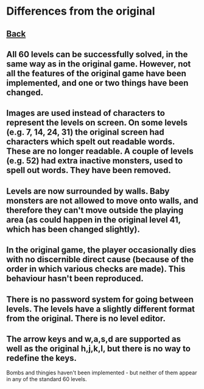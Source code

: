 # Differences from the original
[Back](index)
-
All 60 levels can be successfully solved, in the same way as in the original
game. However, not all the features of the original game have been implemented,
and one or two things have been changed.
-
Images are used instead of characters to represent the levels on screen. On some
levels (e.g. 7, 14, 24, 31) the original screen had characters which spelt out
readable words. These are no longer readable. A couple of levels (e.g. 52) had
extra inactive monsters, used to spell out words. They have been removed.
-
Levels are now surrounded by walls. Baby monsters are not allowed to move onto
walls, and therefore they can't move outside the playing area (as could happen
in the original level 41, which has been changed slightly).
-
In the original game, the player occasionally dies with no discernible direct
cause (because of the order in which various checks are made).  This behaviour
hasn't been reproduced.
-
There is no password system for going between levels. The levels have a slightly
different format from the original. There is no level editor.
-
The arrow keys and w,a,s,d are supported as well as the original h,j,k,l, but
there is no way to redefine the keys.
-
Bombs and thingies haven't been implemented - but neither of them appear in any
of the standard 60 levels.
